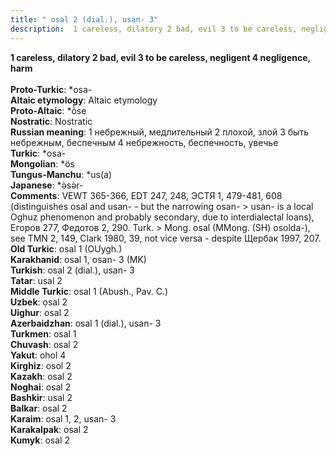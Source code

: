 ```yaml
---
title: " osal 2 (dial.), usan- 3"
description:  1 careless, dilatory 2 bad, evil 3 to be careless, negligent 4 negligence, harm
---
```

<strong> 1 careless, dilatory 2 bad, evil 3 to be careless, negligent 4 negligence, harm</strong><br><br>
<strong>Proto-Turkic</strong>:  *osa-<br>
<strong>Altaic etymology</strong>:  Altaic etymology<br>
<strong> Proto-Altaic</strong>:  *ŏ̀se<br>
<strong>Nostratic</strong>:  Nostratic<br>
<strong>Russian meaning</strong>:  1 небрежный, медлительный 2 плохой, злой 3 быть небрежным, беспечным 4 небрежность, беспечность, увечье<br>
<strong>Turkic</strong>:  *osa-<br>
<strong>Mongolian</strong>:  *ös<br>
<strong>Tungus-Manchu</strong>:  *us(a)<br>
<strong>Japanese</strong>:  *ǝ̀sǝ̀r-<br>
<strong>Comments</strong>:  VEWT 365-366, EDT 247, 248, ЭСТЯ 1, 479-481, 608 (distinguishes osal and usan- - but the narrowing osan- > usan- is a local Oghuz phenomenon and probably secondary, due to interdialectal loans), Егоров 277, Федотов 2, 290. Turk. > Mong. osal (MMong. (SH) osolda-), see TMN 2, 149, Clark 1980, 39, not vice versa - despite Щербак 1997, 207.<br>
<strong>Old Turkic</strong>:  osal 1 (OUygh.)<br>
<strong>Karakhanid</strong>:  osal 1, osan- 3 (MK)<br>
<strong>Turkish</strong>:  osal 2 (dial.), usan- 3<br>
<strong>Tatar</strong>:  usal 2<br>
<strong>Middle Turkic</strong>:  osal 1 (Abush., Pav. C.)<br>
<strong>Uzbek</strong>:  ọsal 2<br>
<strong>Uighur</strong>:  osal 2<br>
<strong>Azerbaidzhan</strong>:  osal 1 (dial.), usan- 3<br>
<strong>Turkmen</strong>:  osal 1<br>
<strong>Chuvash</strong>:  osal 2<br>
<strong>Yakut</strong>:  ohol 4<br>
<strong>Kirghiz</strong>:  osol 2<br>
<strong>Kazakh</strong>:  osal 2<br>
<strong>Noghai</strong>:  osal 2<br>
<strong>Bashkir</strong>:  usal 2<br>
<strong>Balkar</strong>:  osal 2<br>
<strong>Karaim</strong>:  osal 1, 2, usan- 3<br>
<strong>Karakalpak</strong>:  osal 2<br>
<strong>Kumyk</strong>:  osal 2<br>


